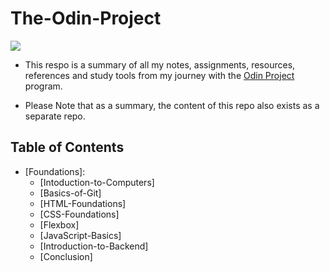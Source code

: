 # The-Odin-Project

<img src="https://cdn.statically.io/gh/TheOdinProject/curriculum/5f37d43908ef92499e95a9b90fc3cc291a95014c/html_css/project-sign-up-form/odin-lined.png">

- This respo is a summary of all my notes, assignments, resources, references and study tools from my journey with the [Odin Project](https://www.theodinproject.com/) program.

- Please Note that as a summary, the content of this repo also exists as a separate repo.

## Table of Contents 
- [Foundations]:
    * [Intoduction-to-Computers]
    * [Basics-of-Git]
    * [HTML-Foundations]
    * [CSS-Foundations]
    * [Flexbox]
    * [JavaScript-Basics]
    * [Introduction-to-Backend]
    * [Conclusion]


    

